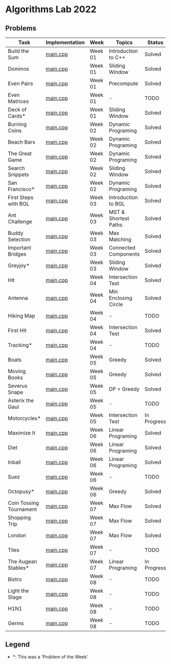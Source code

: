 # Algorithms Lab 2022

## Problems

| Task                    | Implementation                                          | Week    | Topics               | Status      |
|-------------------------|---------------------------------------------------------|---------|----------------------|-------------|
| Build the Sum           | [main.cpp](week01/build_the_sum/src/main.cpp)           | Week 01 | Introduction to C++  | Solved      |
| Dominos                 | [main.cpp](week01/dominos/src/main.cpp)                 | Week 01 | Sliding Window       | Solved      |
| Even Pairs              | [main.cpp](week01/even_pairs/src/main.cpp)              | Week 01 | Precompute           | Solved      |
| Even Matrices           | [main.cpp](week01/even_matrices/src/main.cpp)           | Week 01 | -                    | TODO        |
| Deck of Cards*          | [main.cpp](week01/pow_deck_of_cards/src/main.cpp)       | Week 01 | Sliding Window       | Solved      |
| Burning Coins           | [main.cpp](week02/burning_coins/src/main.cpp)           | Week 02 | Dynamic Programing   | Solved      |
| Beach Bars              | [main.cpp](week02/beach_bars/src/main.cpp)              | Week 02 | Dynamic Programing   | Solved      |
| The Great Game          | [main.cpp](week02/the_great_game/src/main.cpp)          | Week 02 | Dynamic Programing   | Solved      |
| Search Snippets         | [main.cpp](week02/search_snippets/src/main.cpp)         | Week 02 | Sliding Window       | Solved      |
| San Francisco*          | [main.cpp](week02/pow_san_francisco/src/main.cpp)       | Week 02 | Dynamic Programing   | Solved      |
| First Steps with BGL    | [main.cpp](week03/first_steps_with_bgl/src/main.cpp)    | Week 03 | Introduction to BGL  | Solved      |
| Ant Challenge           | [main.cpp](week03/ant_challenge/src/main.cpp)           | Week 03 | MST & Shortest Paths | Solved      |
| Buddy Selection         | [main.cpp](week03/buddy_selection/src/main.cpp)         | Week 03 | Max Matching         | Solved      |
| Important Bridges       | [main.cpp](week03/important_bridges/src/main.cpp)       | Week 03 | Connected Components | Solved      |
| Greyjoy*                | [main.cpp](week03/greyjoy/src/main.cpp)                 | Week 03 | Sliding Window       | Solved      |
| Hit                     | [main.cpp](week04/hit/src/main.cpp)                     | Week 04 | Intersection Test    | Solved      |
| Antenna                 | [main.cpp](week04/antenna/src/main.cpp)                 | Week 04 | Min Enclosing Circle | Solved      |
| Hiking Map              | [main.cpp](week04/hiking_map/src/main.cpp)              | Week 04 | -                    | TODO        |
| First Hit               | [main.cpp](week04/first_hit/src/main.cpp)               | Week 04 | Intersection Test    | Solved      |
| Tracking*               | [main.cpp](week04/tracking/src/main.cpp)                | Week 04 | -                    | TODO        |
| Boats                   | [main.cpp](week05/boats/src/main.cpp)                   | Week 05 | Greedy               | Solved      |
| Moving Books            | [main.cpp](week05/moving_books/src/main.cpp)            | Week 05 | Greedy               | Solved      |
| Severus Snape           | [main.cpp](week05/severus_snape/src/main.cpp)           | Week 05 | DP + Greedy          | Solved      |
| Asterix the Gaul        | [main.cpp](week05/asterix_the_gaul/src/main.cpp)        | Week 05 | -                    | TODO        |
| Motorcycles*            | [main.cpp](week05/motorcycles/src/main.cpp)             | Week 05 | Intersection Test    | In Progress |
| Maximize It             | [main.cpp](week06/what_is_the_max/src/main.cpp)         | Week 06 | Linear Programing    | Solved      |
| Diet                    | [main.cpp](week06/diet/src/main.cpp)                    | Week 06 | Linear Programing    | Solved      |
| Inball                  | [main.cpp](week06/inball/src/main.cpp)                  | Week 06 | Linear Programing    | Solved      |
| Suez                    | [main.cpp](week06/suez/src/main.cpp)                    | Week 06 | -                    | TODO        |
| Octopusy*               | [main.cpp](week06/octopusy/src/main.cpp)                | Week 06 | Greedy               | Solved      |
| Coin Tossing Tournament | [main.cpp](week07/coin_tossing_tournament/src/main.cpp) | Week 07 | Max Flow             | Solved      |
| Shopping Trip           | [main.cpp](week07/shopping_trip/src/main.cpp)           | Week 07 | Max Flow             | Solved      |
| London                  | [main.cpp](week07/london/src/main.cpp)                  | Week 07 | Max Flow             | Solved      |
| Tiles                   | [main.cpp](week07/tiles/src/main.cpp)                   | Week 07 | -                    | TODO        |
| The Augean Stables*     | [main.cpp](week07/the_augean_stables/src/main.cpp)      | Week 07 | Linear Programing    | In Progress |
| Bistro                  | [main.cpp](week08/bistro/src/main.cpp)                  | Week 08 | -                    | TODO        |
| Light the Stage         | [main.cpp](week08/light_the_stage/src/main.cpp)         | Week 08 | -                    | TODO        |
| H1N1                    | [main.cpp](week08/h1n1/src/main.cpp)                    | Week 08 | -                    | TODO        |
| Germs                   | [main.cpp](week08/germs/src/main.cpp)                   | Week 08 | -                    | TODO        |

## Legend
- *: This was a 'Problem of the Week'